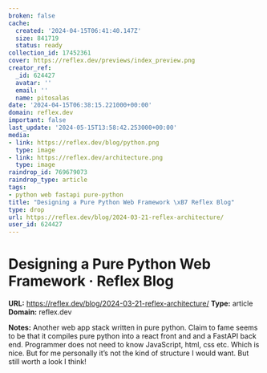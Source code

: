 ```yaml
---
broken: false
cache:
  created: '2024-04-15T06:41:40.147Z'
  size: 841719
  status: ready
collection_id: 17452361
cover: https://reflex.dev/previews/index_preview.png
creator_ref:
  _id: 624427
  avatar: ''
  email: ''
  name: pitosalas
date: '2024-04-15T06:38:15.221000+00:00'
domain: reflex.dev
important: false
last_update: '2024-05-15T13:58:42.253000+00:00'
media:
- link: https://reflex.dev/blog/python.png
  type: image
- link: https://reflex.dev/architecture.png
  type: image
raindrop_id: 769679073
raindrop_type: article
tags:
- python web fastapi pure-python
title: "Designing a Pure Python Web Framework \xB7 Reflex Blog"
type: drop
url: https://reflex.dev/blog/2024-03-21-reflex-architecture/
user_id: 624427
---
```


# Designing a Pure Python Web Framework · Reflex Blog

**URL:** https://reflex.dev/blog/2024-03-21-reflex-architecture/
**Type:** article
**Domain:** reflex.dev

**Notes:**
Another web app stack written in pure python. Claim to fame seems to be that it compiles pure python into a react front and and a FastAPI back end. Programmer does not need to know JavaScript, html, css etc. Which is nice. But for me personally it’s not the kind of structure I would want. But still worth a look I think!

